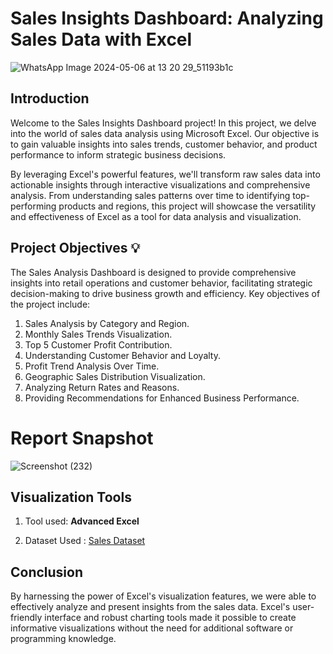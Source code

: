 #  Sales Insights Dashboard: Analyzing Sales Data with Excel

![WhatsApp Image 2024-05-06 at 13 20 29_51193b1c](https://github.com/thecodinganjali/Sales-Dashboard--Advanced-Excel/assets/168422801/a92ea7ba-e64b-4f14-a55e-a3c1c20b150e)

## Introduction

Welcome to the Sales Insights Dashboard project! In this project, we delve into the world of sales data analysis using Microsoft Excel. Our objective is to gain valuable insights into sales trends, customer behavior, and product performance to inform strategic business decisions.

By leveraging Excel's powerful features, we'll transform raw sales data into actionable insights through interactive visualizations and comprehensive analysis. From understanding sales patterns over time to identifying top-performing products and regions, this project will showcase the versatility and effectiveness of Excel as a tool for data analysis and visualization.


## Project Objectives 💡
The Sales Analysis Dashboard is designed to provide comprehensive insights into retail operations and customer behavior, facilitating strategic decision-making to drive business growth and efficiency. Key objectives of the project include:

1) Sales Analysis by Category and Region.
2) Monthly Sales Trends Visualization.
3) Top 5 Customer Profit Contribution.
4) Understanding Customer Behavior and Loyalty.
5) Profit Trend Analysis Over Time.
6) Geographic Sales Distribution Visualization.
7) Analyzing Return Rates and Reasons.
8) Providing Recommendations for Enhanced Business Performance.

 
 # Report Snapshot 

![Screenshot (232)](https://github.com/thecodinganjali/Sales-Dashboard--Advanced-Excel/assets/168422801/cbd1e48e-3008-4e0c-9225-216270a48a3c)

##  Visualization Tools

 1) Tool used: **Advanced Excel**

 2) Dataset Used : [ Sales Dataset](https://github.com/thecodinganjali/Sales-Dashboard--Advanced-Excel/blob/main/Sales%20Raw%20data%20.xlsx)

 ## Conclusion 

By harnessing the power of Excel's visualization features, we were able to effectively analyze and present insights from the sales data. Excel's user-friendly interface and robust charting tools made it possible to create informative visualizations without the need for additional software or programming knowledge.






